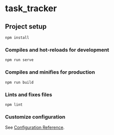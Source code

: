 # task_tracker

## Project setup

```
npm install
```

### Compiles and hot-reloads for development

```
npm run serve
```

### Compiles and minifies for production

```
npm run build
```

### Lints and fixes files

```
npm lint
```

### Customize configuration

See [Configuration Reference](https://cli.vuejs.org/config/).
